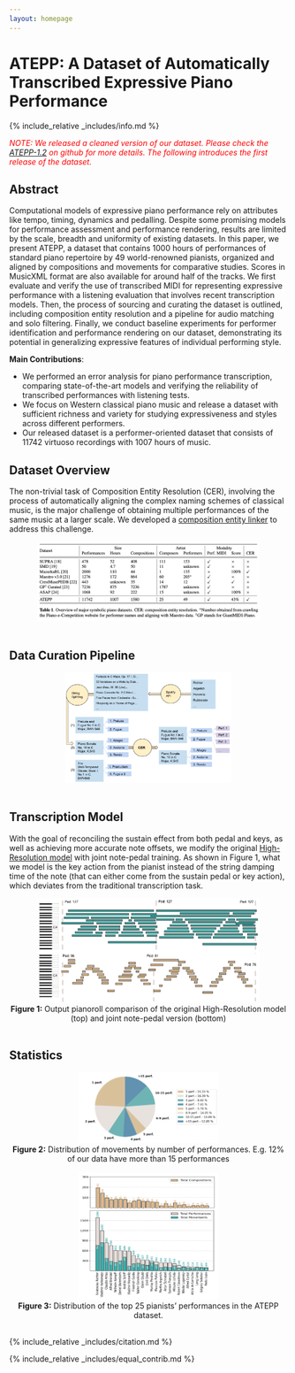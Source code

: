 ```yaml
---
layout: homepage
---
```


# ATEPP: A Dataset of Automatically Transcribed Expressive Piano Performance
{% include_relative _includes/info.md %}

<p style="color:red; font-style:italic">NOTE: We released a cleaned version of our dataset. Please check the <a href="https://github.com/tangjjbetsy/ATEPP#version-12-latest-release">ATEPP-1.2</a> on github for more details. The following introduces the first release of the dataset. </p>

## Abstract
Computational models of expressive piano performance rely on attributes like tempo, timing, dynamics and pedalling. Despite some promising models for performance assessment and performance rendering, results are limited by the scale, breadth and uniformity of existing datasets. In this paper, we present ATEPP, a dataset that contains 1000 hours of performances of standard piano repertoire by 49 world-renowned pianists, organized and aligned by compositions and movements for comparative studies. Scores in MusicXML format are also available for around half of the tracks. We first evaluate and verify the use of transcribed MIDI for representing expressive performance with a listening evaluation that involves recent transcription models. Then, the process of sourcing and curating the dataset is outlined, including composition entity resolution and a pipeline for audio matching and solo filtering. Finally, we conduct baseline experiments for performer identification and performance rendering on our dataset, demonstrating its potential in generalizing expressive features of individual performing style.

**Main Contributions**:

- We performed an error analysis for piano performance transcription, comparing state-of-the-art models and verifying the reliability of transcribed performances with listening tests.
- We focus on Western classical piano music and release a dataset with sufficient richness and variety for studying expressiveness and styles across different performers.
- Our released dataset is a performer-oriented dataset that consists of 11742 virtuoso recordings with 1007 hours of music.

## Dataset Overview
The non-trivial task of Composition Entity Resolution (CER), involving the process of automatically aligning the complex naming schemes of classical music, is the major challenge of obtaining multiple performances of the same music at a larger scale. We developed a [composition entity linker](https://github.com/anusfoil/Composition-Entity-Linker) to address this challenge.

<div style="text-align:center">
<img src="./assets/img/overview.png" class="teaser img-fluid z-depth-1" style="width: 80%;"><br>
</div>
<br>

## Data Curation Pipeline
<div style="text-align:center">
<img src="./assets/img/flowchart.png" class="teaser img-fluid z-depth-1" style="width: 60%;"><br>
</div>
<br>

## Transcription Model
With the goal of reconciling the sustain effect from both pedal and keys, as well as achieving more accurate note offsets, we modify the original [High-Resolution model](https://github.com/bytedance/piano_transcription) with joint note-pedal training. As shown in Figure 1, what we model is the key action from the pianist instead of the string damping time of the note (that can either come from the sustain pedal or key action), which deviates from the traditional transcription task.

<div style="text-align:center">
<img src="./assets/img/note_pedal_.png" class="teaser img-fluid z-depth-1" style="width: 80%;"><br>
<span> <b>Figure 1:</b> Output pianoroll comparison of the original
High-Resolution model (top) and joint note-pedal version
(bottom)</span>
</div>
<br>

## Statistics

<div style="text-align:center">
<img src="./assets/img/perf_mov_distribution.png" class="teaser img-fluid z-depth-1" style="width: 50%;"><br>
<span> <b>Figure 2:</b> Distribution of movements by number of performances. E.g. 12% of our data have more than 15 performances</span>
</div>
<br>


<div style="text-align:center">
<img src="./assets/img/pianists_distr_.png" class="teaser img-fluid z-depth-1" style="width: 50%;"><br>
<span> <b>Figure 3:</b> Distribution of the top 25 pianists’ performances in the ATEPP dataset.</span>
</div>
<br>


{% include_relative _includes/citation.md %}

{% include_relative _includes/equal_contrib.md %}